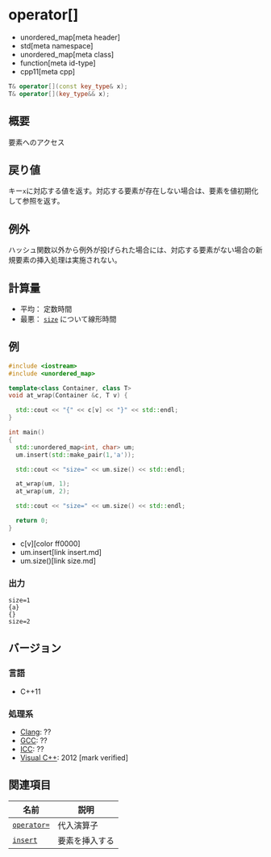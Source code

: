 # operator[]
* unordered_map[meta header]
* std[meta namespace]
* unordered_map[meta class]
* function[meta id-type]
* cpp11[meta cpp]

```cpp
T& operator[](const key_type& x);
T& operator[](key_type&& x);
```

## 概要
要素へのアクセス

## 戻り値
キー`x`に対応する値を返す。対応する要素が存在しない場合は、要素を値初期化して参照を返す。

## 例外
ハッシュ関数以外から例外が投げられた場合には、対応する要素がない場合の新規要素の挿入処理は実施されない。

## 計算量
- 平均： 定数時間
- 最悪： [`size`](size.md) について線形時間


## 例
```cpp example
#include <iostream>
#include <unordered_map>

template<class Container, class T>
void at_wrap(Container &c, T v) {

  std::cout << "{" << c[v] << "}" << std::endl;
}

int main()
{
  std::unordered_map<int, char> um;
  um.insert(std::make_pair(1,'a'));

  std::cout << "size=" << um.size() << std::endl;

  at_wrap(um, 1);
  at_wrap(um, 2);

  std::cout << "size=" << um.size() << std::endl;

  return 0;
}
```
* c[v][color ff0000]
* um.insert[link insert.md]
* um.size()[link size.md]

### 出力
```
size=1
{a}
{}
size=2
```

## バージョン
### 言語
- C++11

### 処理系
- [Clang](/implementation.md#clang): ??
- [GCC](/implementation.md#gcc): ??
- [ICC](/implementation.md#icc): ??
- [Visual C++](/implementation.md#visual_cpp): 2012 [mark verified]

## 関連項目

| 名前                        | 説明           |
|-----------------------------|----------------|
| [`operator=`](op_assign.md) | 代入演算子     |
| [`insert`](insert.md)       | 要素を挿入する |
